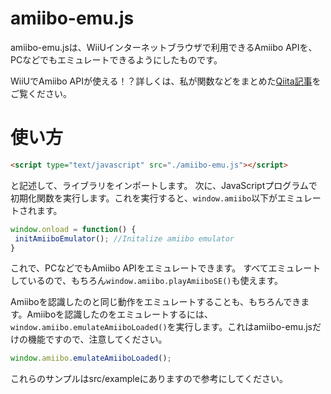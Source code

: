 # amiibo-emu.js
amiibo-emu.jsは、WiiUインターネットブラウザで利用できるAmiibo APIを、PCなどでもエミュレートできるようにしたものです。

WiiUでAmiibo APIが使える！？詳しくは、私が関数などをまとめた[Qiita記事](https://qiita.com/SquidSky/items/305325b96cbc162b383a)をご覧ください。
# 使い方

```html
<script type="text/javascript" src="./amiibo-emu.js"></script>
```
と記述して、ライブラリをインポートします。
次に、JavaScriptプログラムで初期化関数を実行します。これを実行すると、`window.amiibo`以下がエミュレートされます。

```javascript
window.onload = function() {
 initAmiiboEmulator(); //Initalize amiibo emulator
}
```
これで、PCなどでもAmiibo APIをエミュレートできます。
すべてエミュレートしているので、もちろん`window.amiibo.playAmiiboSE()`も使えます。

Amiiboを認識したのと同じ動作をエミュレートすることも、もちろんできます。Amiiboを認識したのをエミュレートするには、`window.amiibo.emulateAmiiboLoaded()`を実行します。これはamiibo-emu.jsだけの機能ですので、注意してください。

```javascript
window.amiibo.emulateAmiiboLoaded();
```

これらのサンプルはsrc/exampleにありますので参考にしてください。
